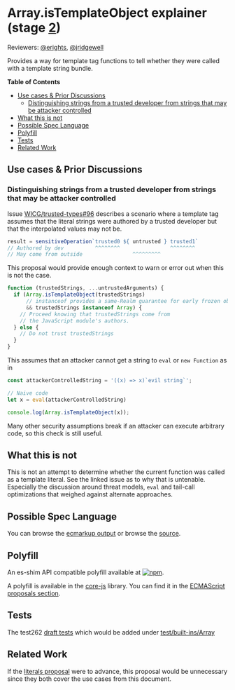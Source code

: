 # Array.isTemplateObject explainer (stage [2](https://tc39.es/process-document/))

Reviewers: [@erights](https://github.com/erights), [@jridgewell](https://github.com/jridgewell)

Provides a way for template tag functions to tell whether they were
called with a template string bundle.

**Table of Contents**

* [Use cases & Prior Discussions](#use-cases--prior-discussions)
  + [Distinguishing strings from a trusted developer from strings that may be attacker controlled](#distinguishing-strings-from-a-trusted-developer-from-strings-that-may-be-attacker-controlled)
* [What this is not](#what-this-is-not)
* [Possible Spec Language](#possible-spec-language)
* [Polyfill](#polyfill)
* [Tests](#tests)
* [Related Work](#related-work)


## Use cases & Prior Discussions

### Distinguishing strings from a trusted developer from strings that may be attacker controlled

Issue [WICG/trusted-types#96](https://github.com/WICG/trusted-types/issues/96)
describes a scenario where a template tag assumes that the literal strings were
authored by a trusted developer but that the interpolated values may not be.

```js
result = sensitiveOperation`trusted0 ${ untrusted } trusted1`
// Authored by dev          ^^^^^^^^                ^^^^^^^^
// May come from outside                ^^^^^^^^^
```

This proposal would provide enough context to warn or error out when this
is not the case.

```js
function (trustedStrings, ...untrustedArguments) {
  if (Array.isTemplateObject(trustedStrings)
      // instanceof provides a same-Realm guarantee for early frozen objects.
      && trustedStrings instanceof Array) {
    // Proceed knowing that trustedStrings come from
    // the JavaScript module's authors.
  } else {
    // Do not trust trustedStrings
  }
}
```

This assumes that an attacker cannot get a string to `eval` or `new Function` as in

```js
const attackerControlledString = '((x) => x)`evil string`';

// Naive code
let x = eval(attackerControlledString)

console.log(Array.isTemplateObject(x));
```

Many other security assumptions break if an attacker can execute arbitrary code,
so this check is still useful.

## What this is not

This is not an attempt to determine whether the current function was called as a template literal.
See the linked issue as to why that is untenable.  Especially the discussion around threat models,
`eval` and tail-call optimizations that weighed against alternate approaches.

## Possible Spec Language

You can browse the [ecmarkup output](https://tc39.es/proposal-array-is-template-object/)
or browse the [source](https://github.com/tc39/proposal-array-is-template-object/blob/master/spec.emu).

## Polyfill

An es-shim API compatible polyfill available at [![npm](https://img.shields.io/npm/v/is-template-object.svg)](https://www.npmjs.com/package/is-template-object).

A polyfill is available in the [core-js](https://github.com/zloirock/core-js) library. You can find it in the [ECMAScript proposals section](https://github.com/zloirock/core-js#arrayistemplateobject).

## Tests

The test262
[draft tests](https://github.com/tc39/proposal-array-is-template-object/blob/master/test262/test/built-ins/Array/is-template-object.js)
which would be added under
[test/built-ins/Array](https://github.com/tc39/test262/tree/master/test/built-ins/Array)

## Related Work

If the [literals proposal](https://github.com/mikewest/tc39-proposal-literals) were to advance,
this proposal would be unnecessary since they both cover the use cases from this document.
